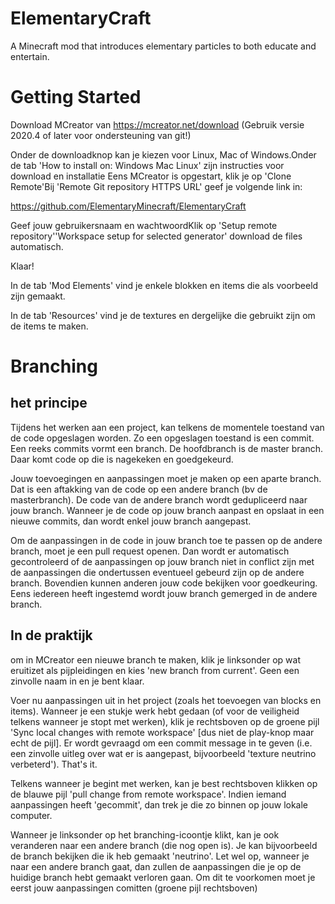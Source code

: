 # ElementaryCraft

A Minecraft mod that introduces elementary particles to both educate and entertain.


Getting Started
===============
Download MCreator van https://mcreator.net/download (Gebruik versie 2020.4 of later voor ondersteuning van git!)

Onder de downloadknop kan je kiezen voor Linux, Mac of Windows.Onder de tab 'How to install on: Windows Mac Linux' zijn instructies voor download en installatie
Eens MCreator is opgestart, klik je op 'Clone Remote'Bij 'Remote Git repository HTTPS URL' geef je volgende link in:

https://github.com/ElementaryMinecraft/ElementaryCraft


Geef jouw gebruikersnaam en wachtwoordKlik op 'Setup remote repository''Workspace setup for selected generator' download de files automatisch.

Klaar!

In de tab 'Mod Elements' vind je enkele blokken en items die als voorbeeld zijn gemaakt.

In de tab 'Resources' vind je de textures en dergelijke die gebruikt zijn om de items te maken.


Branching
========
het principe
--------------
Tijdens het werken aan een project, kan telkens de momentele toestand van de code opgeslagen worden. Zo een opgeslagen toestand is een commit. Een reeks commits vormt een branch. De hoofdbranch is de master branch. Daar komt code op die is nagekeken en goedgekeurd.

Jouw toevoegingen en aanpassingen moet je maken op een aparte branch. Dat is een aftakking van de code op een andere branch (bv de masterbranch). De code van de andere branch wordt gedupliceerd naar jouw branch. Wanneer je de code op jouw branch aanpast en opslaat in een nieuwe commits, dan wordt enkel jouw branch aangepast.

Om de aanpassingen in de code in jouw branch toe te passen op de andere branch, moet je een pull request openen. Dan wordt er automatisch gecontroleerd of de aanpassingen op jouw branch niet in conflict zijn met de aanpassingen die ondertussen eventueel gebeurd zijn op de andere branch. Bovendien kunnen anderen jouw code bekijken voor goedkeuring. Eens iedereen heeft ingestemd wordt jouw branch gemerged in de andere branch. 


In de praktijk
---------------
om in MCreator een nieuwe branch te maken, klik je linksonder op wat eruitizet als pijpleidingen en kies 'new branch from current'. Geen een zinvolle naam in en je bent klaar.

Voer nu aanpassingen uit in het project (zoals het toevoegen van blocks en items). Wanneer je een stukje werk hebt gedaan (of voor de veiligheid telkens wanneer je stopt met werken), klik je rechtsboven op de groene pijl 'Sync local changes with remote workspace' [dus niet de play-knop maar echt de pijl]. Er wordt gevraagd om een commit message in te geven (i.e. een zinvolle uitleg over wat er is aangepast, bijvoorbeeld 'texture neutrino verbeterd'). That's it.

Telkens wanneer je begint met werken, kan je best rechtsboven klikken op de blauwe pijl 'pull change from remote workspace'. Indien iemand aanpassingen heeft 'gecommit', dan trek je die zo binnen op jouw lokale computer.

Wanneer je linksonder op het branching-icoontje klikt, kan je ook veranderen naar een andere branch (die nog open is). Je kan bijvoorbeeld de branch bekijken die ik heb gemaakt 'neutrino'. Let wel op, wanneer je naar een andere branch gaat, dan zullen de aanpassingen die je op de huidige branch hebt gemaakt verloren gaan. Om dit te voorkomen moet je eerst jouw aanpassingen comitten (groene pijl rechtsboven)
